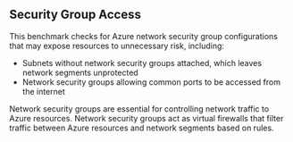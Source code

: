 ## Security Group Access

This benchmark checks for Azure network security group configurations that may expose resources to unnecessary risk, including:

- Subnets without network security groups attached, which leaves network segments unprotected
- Network security groups allowing common ports to be accessed from the internet

Network security groups are essential for controlling network traffic to Azure resources. Network security groups act as virtual firewalls that filter traffic between Azure resources and network segments based on rules.
